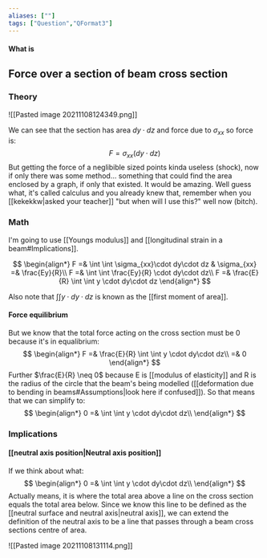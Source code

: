 ```yaml
---
aliases: [""]
tags: ["Question","QFormat3"]
---
```


#### What is
## Force over a section of beam cross section
### Theory

![[Pasted image 20211108124349.png]]

We can see that the section has area $dy \cdot dz$ and force due to $\sigma_{xx}$ so force is:
$$ F = \sigma_{xx}(dy\cdot dz) $$
But getting the force of a neglibible sized points kinda useless (shock), now if only there was some method... something that could find the area enclosed by a graph, if only that existed. It would be amazing.
Well guess what, it's called calculus and you already knew that, remember when you [[kekekkw|asked your teacher]] "but when will I use this?" well now (bitch).

### Math
I'm going to use [[Youngs modulus]] and [[longitudinal strain in a beam#Implications]].

$$ \begin{align*}
F =& \int \int \sigma_{xx}\cdot dy\cdot dz & \sigma_{xx} =& \frac{Ey}{R}\\
F =& \int \int \frac{Ey}{R} \cdot dy\cdot dz\\
F =& \frac{E}{R} \int \int y \cdot dy\cdot dz
\end{align*} $$

Also note that $\int \int y \cdot dy\cdot dz$ is known as the [[first moment of area]].

#### Force equilibrium
But we know that the total force acting on the cross section must be 0 because it's in equalibrium:
$$ \begin{align*}
F =& \frac{E}{R} \int \int y \cdot dy\cdot dz\\
 =& 0
\end{align*} $$
Further $\frac{E}{R} \neq 0$ because E is [[modulus of elasticity]] and R is the radius of the circle that the beam's being modelled ([[deformation due to bending in beams#Assumptions|look here if confused]]). So that means that we can simplify to:
$$ \begin{align*}
0 =& \int \int y \cdot dy\cdot dz\\
\end{align*} $$

### Implications
#### [[neutral axis position|Neutral axis position]]

If we think about what:
$$ \begin{align*}
0 =& \int \int y \cdot dy\cdot dz\\
\end{align*} $$
Actually means, it is where the total area above a line on the cross section equals the total area below. Since we know this line to be defined as the [[neutral surface and neutral axis|neutral axis]], we can extend the definition of the neutral axis to be a line that passes through a beam cross sections centre of area.

![[Pasted image 20211108131114.png]]